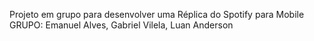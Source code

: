 Projeto em grupo para desenvolver uma Réplica do Spotify para Mobile
GRUPO: Emanuel Alves, Gabriel Vilela, Luan Anderson
